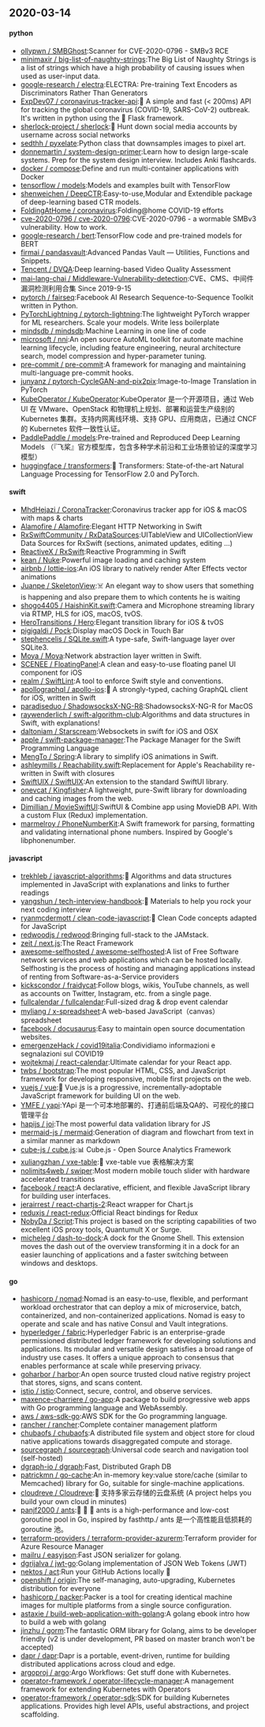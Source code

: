 ## 2020-03-14

#### python
* [ollypwn / SMBGhost](https://github.com/ollypwn/SMBGhost):Scanner for CVE-2020-0796 - SMBv3 RCE
* [minimaxir / big-list-of-naughty-strings](https://github.com/minimaxir/big-list-of-naughty-strings):The Big List of Naughty Strings is a list of strings which have a high probability of causing issues when used as user-input data.
* [google-research / electra](https://github.com/google-research/electra):ELECTRA: Pre-training Text Encoders as Discriminators Rather Than Generators
* [ExpDev07 / coronavirus-tracker-api](https://github.com/ExpDev07/coronavirus-tracker-api):🦠 A simple and fast (< 200ms) API for tracking the global coronavirus (COVID-19, SARS-CoV-2) outbreak. It's written in python using the
🍼
Flask framework.
* [sherlock-project / sherlock](https://github.com/sherlock-project/sherlock):🔎
Hunt down social media accounts by username across social networks
* [sedthh / pyxelate](https://github.com/sedthh/pyxelate):Python class that downsamples images to pixel art.
* [donnemartin / system-design-primer](https://github.com/donnemartin/system-design-primer):Learn how to design large-scale systems. Prep for the system design interview. Includes Anki flashcards.
* [docker / compose](https://github.com/docker/compose):Define and run multi-container applications with Docker
* [tensorflow / models](https://github.com/tensorflow/models):Models and examples built with TensorFlow
* [shenweichen / DeepCTR](https://github.com/shenweichen/DeepCTR):Easy-to-use,Modular and Extendible package of deep-learning based CTR models.
* [FoldingAtHome / coronavirus](https://github.com/FoldingAtHome/coronavirus):Folding@home COVID-19 efforts
* [cve-2020-0796 / cve-2020-0796](https://github.com/cve-2020-0796/cve-2020-0796):CVE-2020-0796 - a wormable SMBv3 vulnerability. How to work.
* [google-research / bert](https://github.com/google-research/bert):TensorFlow code and pre-trained models for BERT
* [firmai / pandasvault](https://github.com/firmai/pandasvault):Advanced Pandas Vault — Utilities, Functions and Snippets.
* [Tencent / DVQA](https://github.com/Tencent/DVQA):Deep learning-based Video Quality Assessment
* [mai-lang-chai / Middleware-Vulnerability-detection](https://github.com/mai-lang-chai/Middleware-Vulnerability-detection):CVE、CMS、中间件漏洞检测利用合集 Since 2019-9-15
* [pytorch / fairseq](https://github.com/pytorch/fairseq):Facebook AI Research Sequence-to-Sequence Toolkit written in Python.
* [PyTorchLightning / pytorch-lightning](https://github.com/PyTorchLightning/pytorch-lightning):The lightweight PyTorch wrapper for ML researchers. Scale your models. Write less boilerplate
* [mindsdb / mindsdb](https://github.com/mindsdb/mindsdb):Machine Learning in one line of code
* [microsoft / nni](https://github.com/microsoft/nni):An open source AutoML toolkit for automate machine learning lifecycle, including feature engineering, neural architecture search, model compression and hyper-parameter tuning.
* [pre-commit / pre-commit](https://github.com/pre-commit/pre-commit):A framework for managing and maintaining multi-language pre-commit hooks.
* [junyanz / pytorch-CycleGAN-and-pix2pix](https://github.com/junyanz/pytorch-CycleGAN-and-pix2pix):Image-to-Image Translation in PyTorch
* [KubeOperator / KubeOperator](https://github.com/KubeOperator/KubeOperator):KubeOperator 是一个开源项目，通过 Web UI 在 VMware、OpenStack 和物理机上规划、部署和运营生产级别的 Kubernetes 集群。支持内网离线环境、支持 GPU、应用商店，已通过 CNCF 的 Kubernetes 软件一致性认证。
* [PaddlePaddle / models](https://github.com/PaddlePaddle/models):Pre-trained and Reproduced Deep Learning Models （『飞桨』官方模型库，包含多种学术前沿和工业场景验证的深度学习模型）
* [huggingface / transformers](https://github.com/huggingface/transformers):🤗
Transformers: State-of-the-art Natural Language Processing for TensorFlow 2.0 and PyTorch.

#### swift
* [MhdHejazi / CoronaTracker](https://github.com/MhdHejazi/CoronaTracker):Coronavirus tracker app for iOS & macOS with maps & charts
* [Alamofire / Alamofire](https://github.com/Alamofire/Alamofire):Elegant HTTP Networking in Swift
* [RxSwiftCommunity / RxDataSources](https://github.com/RxSwiftCommunity/RxDataSources):UITableView and UICollectionView Data Sources for RxSwift (sections, animated updates, editing ...)
* [ReactiveX / RxSwift](https://github.com/ReactiveX/RxSwift):Reactive Programming in Swift
* [kean / Nuke](https://github.com/kean/Nuke):Powerful image loading and caching system
* [airbnb / lottie-ios](https://github.com/airbnb/lottie-ios):An iOS library to natively render After Effects vector animations
* [Juanpe / SkeletonView](https://github.com/Juanpe/SkeletonView):☠️
An elegant way to show users that something is happening and also prepare them to which contents he is waiting
* [shogo4405 / HaishinKit.swift](https://github.com/shogo4405/HaishinKit.swift):Camera and Microphone streaming library via RTMP, HLS for iOS, macOS, tvOS.
* [HeroTransitions / Hero](https://github.com/HeroTransitions/Hero):Elegant transition library for iOS & tvOS
* [pigigaldi / Pock](https://github.com/pigigaldi/Pock):Display macOS Dock in Touch Bar
* [stephencelis / SQLite.swift](https://github.com/stephencelis/SQLite.swift):A type-safe, Swift-language layer over SQLite3.
* [Moya / Moya](https://github.com/Moya/Moya):Network abstraction layer written in Swift.
* [SCENEE / FloatingPanel](https://github.com/SCENEE/FloatingPanel):A clean and easy-to-use floating panel UI component for iOS
* [realm / SwiftLint](https://github.com/realm/SwiftLint):A tool to enforce Swift style and conventions.
* [apollographql / apollo-ios](https://github.com/apollographql/apollo-ios):📱
A strongly-typed, caching GraphQL client for iOS, written in Swift
* [paradiseduo / ShadowsocksX-NG-R8](https://github.com/paradiseduo/ShadowsocksX-NG-R8):ShadowsocksX-NG-R for MacOS
* [raywenderlich / swift-algorithm-club](https://github.com/raywenderlich/swift-algorithm-club):Algorithms and data structures in Swift, with explanations!
* [daltoniam / Starscream](https://github.com/daltoniam/Starscream):Websockets in swift for iOS and OSX
* [apple / swift-package-manager](https://github.com/apple/swift-package-manager):The Package Manager for the Swift Programming Language
* [MengTo / Spring](https://github.com/MengTo/Spring):A library to simplify iOS animations in Swift.
* [ashleymills / Reachability.swift](https://github.com/ashleymills/Reachability.swift):Replacement for Apple's Reachability re-written in Swift with closures
* [SwiftUIX / SwiftUIX](https://github.com/SwiftUIX/SwiftUIX):An extension to the standard SwiftUI library.
* [onevcat / Kingfisher](https://github.com/onevcat/Kingfisher):A lightweight, pure-Swift library for downloading and caching images from the web.
* [Dimillian / MovieSwiftUI](https://github.com/Dimillian/MovieSwiftUI):SwiftUI & Combine app using MovieDB API. With a custom Flux (Redux) implementation.
* [marmelroy / PhoneNumberKit](https://github.com/marmelroy/PhoneNumberKit):A Swift framework for parsing, formatting and validating international phone numbers. Inspired by Google's libphonenumber.

#### javascript
* [trekhleb / javascript-algorithms](https://github.com/trekhleb/javascript-algorithms):📝
Algorithms and data structures implemented in JavaScript with explanations and links to further readings
* [yangshun / tech-interview-handbook](https://github.com/yangshun/tech-interview-handbook):💯
Materials to help you rock your next coding interview
* [ryanmcdermott / clean-code-javascript](https://github.com/ryanmcdermott/clean-code-javascript):🛁
Clean Code concepts adapted for JavaScript
* [redwoodjs / redwood](https://github.com/redwoodjs/redwood):Bringing full-stack to the JAMstack.
* [zeit / next.js](https://github.com/zeit/next.js):The React Framework
* [awesome-selfhosted / awesome-selfhosted](https://github.com/awesome-selfhosted/awesome-selfhosted):A list of Free Software network services and web applications which can be hosted locally. Selfhosting is the process of hosting and managing applications instead of renting from Software-as-a-Service providers
* [kickscondor / fraidycat](https://github.com/kickscondor/fraidycat):Follow blogs, wikis, YouTube channels, as well as accounts on Twitter, Instagram, etc. from a single page.
* [fullcalendar / fullcalendar](https://github.com/fullcalendar/fullcalendar):Full-sized drag & drop event calendar
* [myliang / x-spreadsheet](https://github.com/myliang/x-spreadsheet):A web-based JavaScript（canvas） spreadsheet
* [facebook / docusaurus](https://github.com/facebook/docusaurus):Easy to maintain open source documentation websites.
* [emergenzeHack / covid19italia](https://github.com/emergenzeHack/covid19italia):Condividiamo informazioni e segnalazioni sul COVID19
* [wojtekmaj / react-calendar](https://github.com/wojtekmaj/react-calendar):Ultimate calendar for your React app.
* [twbs / bootstrap](https://github.com/twbs/bootstrap):The most popular HTML, CSS, and JavaScript framework for developing responsive, mobile first projects on the web.
* [vuejs / vue](https://github.com/vuejs/vue):🖖
Vue.js is a progressive, incrementally-adoptable JavaScript framework for building UI on the web.
* [YMFE / yapi](https://github.com/YMFE/yapi):YApi 是一个可本地部署的、打通前后端及QA的、可视化的接口管理平台
* [hapijs / joi](https://github.com/hapijs/joi):The most powerful data validation library for JS
* [mermaid-js / mermaid](https://github.com/mermaid-js/mermaid):Generation of diagram and flowchart from text in a similar manner as markdown
* [cube-js / cube.js](https://github.com/cube-js/cube.js):📊
Cube.js - Open Source Analytics Framework
* [xuliangzhan / vxe-table](https://github.com/xuliangzhan/vxe-table):🐬
vxe-table vue 表格解决方案
* [nolimits4web / swiper](https://github.com/nolimits4web/swiper):Most modern mobile touch slider with hardware accelerated transitions
* [facebook / react](https://github.com/facebook/react):A declarative, efficient, and flexible JavaScript library for building user interfaces.
* [jerairrest / react-chartjs-2](https://github.com/jerairrest/react-chartjs-2):React wrapper for Chart.js
* [reduxjs / react-redux](https://github.com/reduxjs/react-redux):Official React bindings for Redux
* [NobyDa / Script](https://github.com/NobyDa/Script):This project is based on the scripting capabilities of two excellent iOS proxy tools, Quantumult X or Surge.
* [micheleg / dash-to-dock](https://github.com/micheleg/dash-to-dock):A dock for the Gnome Shell. This extension moves the dash out of the overview transforming it in a dock for an easier launching of applications and a faster switching between windows and desktops.

#### go
* [hashicorp / nomad](https://github.com/hashicorp/nomad):Nomad is an easy-to-use, flexible, and performant workload orchestrator that can deploy a mix of microservice, batch, containerized, and non-containerized applications. Nomad is easy to operate and scale and has native Consul and Vault integrations.
* [hyperledger / fabric](https://github.com/hyperledger/fabric):Hyperledger Fabric is an enterprise-grade permissioned distributed ledger framework for developing solutions and applications. Its modular and versatile design satisfies a broad range of industry use cases. It offers a unique approach to consensus that enables performance at scale while preserving privacy.
* [goharbor / harbor](https://github.com/goharbor/harbor):An open source trusted cloud native registry project that stores, signs, and scans content.
* [istio / istio](https://github.com/istio/istio):Connect, secure, control, and observe services.
* [maxence-charriere / go-app](https://github.com/maxence-charriere/go-app):A package to build progressive web apps with Go programming language and WebAssembly.
* [aws / aws-sdk-go](https://github.com/aws/aws-sdk-go):AWS SDK for the Go programming language.
* [rancher / rancher](https://github.com/rancher/rancher):Complete container management platform
* [chubaofs / chubaofs](https://github.com/chubaofs/chubaofs):A distributed file system and object store for cloud native applications towards disaggregated compute and storage.
* [sourcegraph / sourcegraph](https://github.com/sourcegraph/sourcegraph):Universal code search and navigation tool (self-hosted)
* [dgraph-io / dgraph](https://github.com/dgraph-io/dgraph):Fast, Distributed Graph DB
* [patrickmn / go-cache](https://github.com/patrickmn/go-cache):An in-memory key:value store/cache (similar to Memcached) library for Go, suitable for single-machine applications.
* [cloudreve / Cloudreve](https://github.com/cloudreve/Cloudreve):🌈
支持多家云存储的云盘系统 (A project helps you build your own cloud in minutes)
* [panjf2000 / ants](https://github.com/panjf2000/ants):🐜
🐜
🐜
ants is a high-performance and low-cost goroutine pool in Go, inspired by fasthttp./ ants 是一个高性能且低损耗的 goroutine 池。
* [terraform-providers / terraform-provider-azurerm](https://github.com/terraform-providers/terraform-provider-azurerm):Terraform provider for Azure Resource Manager
* [mailru / easyjson](https://github.com/mailru/easyjson):Fast JSON serializer for golang.
* [dgrijalva / jwt-go](https://github.com/dgrijalva/jwt-go):Golang implementation of JSON Web Tokens (JWT)
* [nektos / act](https://github.com/nektos/act):Run your GitHub Actions locally
🚀
* [openshift / origin](https://github.com/openshift/origin):The self-managing, auto-upgrading, Kubernetes distribution for everyone
* [hashicorp / packer](https://github.com/hashicorp/packer):Packer is a tool for creating identical machine images for multiple platforms from a single source configuration.
* [astaxie / build-web-application-with-golang](https://github.com/astaxie/build-web-application-with-golang):A golang ebook intro how to build a web with golang
* [jinzhu / gorm](https://github.com/jinzhu/gorm):The fantastic ORM library for Golang, aims to be developer friendly (v2 is under development, PR based on master branch won't be accepted)
* [dapr / dapr](https://github.com/dapr/dapr):Dapr is a portable, event-driven, runtime for building distributed applications across cloud and edge.
* [argoproj / argo](https://github.com/argoproj/argo):Argo Workflows: Get stuff done with Kubernetes.
* [operator-framework / operator-lifecycle-manager](https://github.com/operator-framework/operator-lifecycle-manager):A management framework for extending Kubernetes with Operators
* [operator-framework / operator-sdk](https://github.com/operator-framework/operator-sdk):SDK for building Kubernetes applications. Provides high level APIs, useful abstractions, and project scaffolding.
